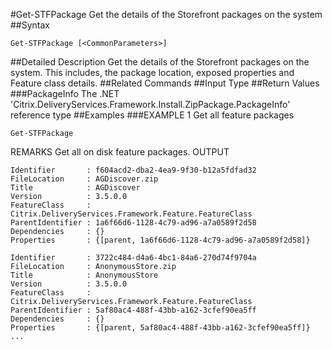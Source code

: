 #Get-STFPackage
Get the details of the Storefront packages on the system
##Syntax
```Get-STFPackage [<CommonParameters>]
```
##Detailed Description
Get the details of the Storefront packages on the system. This includes, the package location, exposed properties and Feature class details.
##Related Commands
##Input Type
##Return Values
###PackageInfo
The .NET 'Citrix.DeliveryServices.Framework.Install.ZipPackage.PackageInfo' reference type
##Examples
###EXAMPLE 1 Get all feature packages
```Get-STFPackage
```
REMARKS
Get all on disk feature packages.
OUTPUT
```Identifier       : f604acd2-dba2-4ea9-9f30-b12a5fdfad32
FileLocation     : AGDiscover.zip
Title            : AGDiscover
Version          : 3.5.0.0
FeatureClass     : Citrix.DeliveryServices.Framework.Feature.FeatureClass
ParentIdentifier : 1a6f66d6-1128-4c79-ad96-a7a0589f2d58
Dependencies     : {}
Properties       : {[parent, 1a6f66d6-1128-4c79-ad96-a7a0589f2d58]}

Identifier       : 3722c484-d4a6-4bc1-84a6-270d74f9704a
FileLocation     : AnonymousStore.zip
Title            : AnonymousStore
Version          : 3.5.0.0
FeatureClass     : Citrix.DeliveryServices.Framework.Feature.FeatureClass
ParentIdentifier : 5af80ac4-488f-43bb-a162-3cfef90ea5ff
Dependencies     : {}
Properties       : {[parent, 5af80ac4-488f-43bb-a162-3cfef90ea5ff]}
...
```
